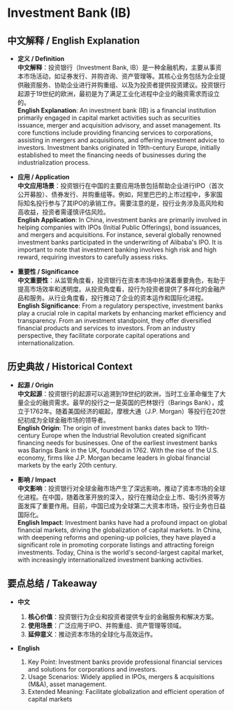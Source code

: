 # Investment Bank (IB)

## 中文解释 / English Explanation

* **定义 / Definition**  
  **中文解释**：投资银行（Investment Bank, IB）是一种金融机构，主要从事资本市场活动，如证券发行、并购咨询、资产管理等。其核心业务包括为企业提供融资服务、协助企业进行并购重组、以及为投资者提供投资建议。投资银行起源于19世纪的欧洲，最初是为了满足工业化进程中企业的融资需求而设立的。  
  **English Explanation**: An investment bank (IB) is a financial institution primarily engaged in capital market activities such as securities issuance, merger and acquisition advisory, and asset management. Its core functions include providing financing services to corporations, assisting in mergers and acquisitions, and offering investment advice to investors. Investment banks originated in 19th-century Europe, initially established to meet the financing needs of businesses during the industrialization process.

* **应用 / Application**  
  **中文应用场景**：投资银行在中国的主要应用场景包括帮助企业进行IPO（首次公开募股）、债券发行、并购重组等。例如，阿里巴巴的上市过程中，多家国际知名投行参与了其IPO的承销工作。需要注意的是，投行业务涉及高风险和高收益，投资者需谨慎评估风险。  
  **English Application**: In China, investment banks are primarily involved in helping companies with IPOs (Initial Public Offerings), bond issuances, and mergers and acquisitions. For instance, several globally renowned investment banks participated in the underwriting of Alibaba's IPO. It is important to note that investment banking involves high risk and high reward, requiring investors to carefully assess risks.

* **重要性 / Significance**  
  **中文重要性**：从监管角度看，投资银行在资本市场中扮演着重要角色，有助于提高市场效率和透明度。从投资角度看，投行为投资者提供了多样化的金融产品和服务。从行业角度看，投行推动了企业的资本运作和国际化进程。  
  **English Significance**: From a regulatory perspective, investment banks play a crucial role in capital markets by enhancing market efficiency and transparency. From an investment standpoint, they offer diversified financial products and services to investors. From an industry perspective, they facilitate corporate capital operations and internationalization.

## 历史典故 / Historical Context

* **起源 / Origin**  
  **中文起源**：投资银行的起源可以追溯到19世纪的欧洲，当时工业革命催生了大量企业的融资需求。最早的投行之一是英国的巴林银行（Barings Bank），成立于1762年。随着美国经济的崛起，摩根大通（J.P. Morgan）等投行在20世纪初成为全球金融市场的领导者。  
  **English Origin**: The origin of investment banks dates back to 19th-century Europe when the Industrial Revolution created significant financing needs for businesses. One of the earliest investment banks was Barings Bank in the UK, founded in 1762. With the rise of the U.S. economy, firms like J.P. Morgan became leaders in global financial markets by the early 20th century.

* **影响 / Impact**  
  **中文影响**：投资银行对全球金融市场产生了深远影响，推动了资本市场的全球化进程。在中国，随着改革开放的深入，投行在推动企业上市、吸引外资等方面发挥了重要作用。目前，中国已成为全球第二大资本市场，投行业务也日益国际化。  
  **English Impact**: Investment banks have had a profound impact on global financial markets, driving the globalization of capital markets. In China, with deepening reforms and opening-up policies, they have played a significant role in promoting corporate listings and attracting foreign investments. Today, China is the world's second-largest capital market, with increasingly internationalized investment banking activities.

## 要点总结 / Takeaway

* **中文**  
  1. **核心价值**：投资银行为企业和投资者提供专业的金融服务和解决方案。
  2. **使用场景**：广泛应用于IPO、并购重组、资产管理等领域。
  3. **延伸意义**：推动资本市场的全球化与高效运作。

* **English**  
  1. Key Point: Investment banks provide professional financial services and solutions for corporations and investors.
  2. Usage Scenarios: Widely applied in IPOs, mergers & acquisitions (M&A), asset management.
  3. Extended Meaning: Facilitate globalization and efficient operation of capital markets